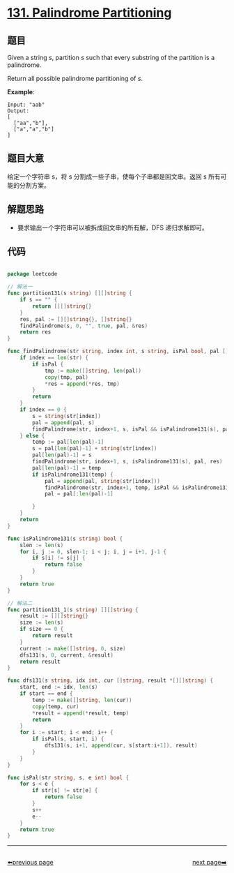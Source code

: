 # [131. Palindrome Partitioning](https://leetcode.com/problems/palindrome-partitioning/)


## 题目

Given a string *s*, partition *s* such that every substring of the partition is a palindrome.

Return all possible palindrome partitioning of *s*.

**Example**:

    Input: "aab"
    Output:
    [
      ["aa","b"],
      ["a","a","b"]
    ]

## 题目大意

给定一个字符串 s，将 s 分割成一些子串，使每个子串都是回文串。返回 s 所有可能的分割方案。

## 解题思路

- 要求输出一个字符串可以被拆成回文串的所有解，DFS 递归求解即可。


## 代码

```go

package leetcode

// 解法一
func partition131(s string) [][]string {
	if s == "" {
		return [][]string{}
	}
	res, pal := [][]string{}, []string{}
	findPalindrome(s, 0, "", true, pal, &res)
	return res
}

func findPalindrome(str string, index int, s string, isPal bool, pal []string, res *[][]string) {
	if index == len(str) {
		if isPal {
			tmp := make([]string, len(pal))
			copy(tmp, pal)
			*res = append(*res, tmp)
		}
		return
	}
	if index == 0 {
		s = string(str[index])
		pal = append(pal, s)
		findPalindrome(str, index+1, s, isPal && isPalindrome131(s), pal, res)
	} else {
		temp := pal[len(pal)-1]
		s = pal[len(pal)-1] + string(str[index])
		pal[len(pal)-1] = s
		findPalindrome(str, index+1, s, isPalindrome131(s), pal, res)
		pal[len(pal)-1] = temp
		if isPalindrome131(temp) {
			pal = append(pal, string(str[index]))
			findPalindrome(str, index+1, temp, isPal && isPalindrome131(temp), pal, res)
			pal = pal[:len(pal)-1]

		}
	}
	return
}

func isPalindrome131(s string) bool {
	slen := len(s)
	for i, j := 0, slen-1; i < j; i, j = i+1, j-1 {
		if s[i] != s[j] {
			return false
		}
	}
	return true
}

// 解法二
func partition131_1(s string) [][]string {
	result := [][]string{}
	size := len(s)
	if size == 0 {
		return result
	}
	current := make([]string, 0, size)
	dfs131(s, 0, current, &result)
	return result
}

func dfs131(s string, idx int, cur []string, result *[][]string) {
	start, end := idx, len(s)
	if start == end {
		temp := make([]string, len(cur))
		copy(temp, cur)
		*result = append(*result, temp)
		return
	}
	for i := start; i < end; i++ {
		if isPal(s, start, i) {
			dfs131(s, i+1, append(cur, s[start:i+1]), result)
		}
	}
}

func isPal(str string, s, e int) bool {
	for s < e {
		if str[s] != str[e] {
			return false
		}
		s++
		e--
	}
	return true
}

```



----------------------------------------------
<div style="display: flex;justify-content: space-between;align-items: center;">
<p><a href="https://books.halfrost.com/leetcode/ChapterFour/0100~0199/0130.Surrounded-Regions/">⬅️previous page</a></p>
<p><a href="https://books.halfrost.com/leetcode/ChapterFour/0100~0199/0135.Candy/">next page➡️</a></p>
</div>
